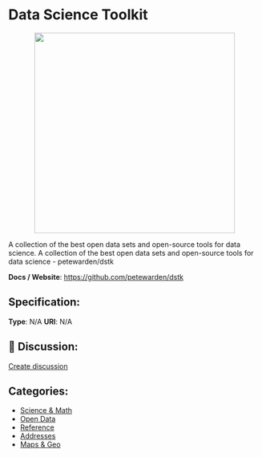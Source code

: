 # Data Science Toolkit
<p align="center">
    <img width="400" src="https://raw.githubusercontent.com/apis-list/apis-list/main/apis/data-science-toolkit/logo_256x256.png" />
</p>

A collection of the best open data sets and open-source tools for data science. A collection of the best open data sets and open-source tools for data science - petewarden/dstk

**Docs / Website**: https://github.com/petewarden/dstk

## Specification:
**Type**:  N/A 
**URI**:  N/A 

## 💬 Discussion:
[Create discussion](https://github.com/apis-list/apis-list/discussions/new)

## Categories:
- [Science & Math](https://github.com/apis-list/apis-list#science-and-math)
- [Open Data](https://github.com/apis-list/apis-list#open-data)
- [Reference](https://github.com/apis-list/apis-list#reference)
- [Addresses](https://github.com/apis-list/apis-list#addresses)
- [Maps & Geo](https://github.com/apis-list/apis-list#maps-and-geo)



